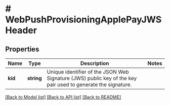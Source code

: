 # # WebPushProvisioningApplePayJWSHeader

## Properties

Name | Type | Description | Notes
------------ | ------------- | ------------- | -------------
**kid** | **string** | Unique identifier of the JSON Web Signature (JWS) public key of the key pair used to generate the signature. |

[[Back to Model list]](../../README.md#models) [[Back to API list]](../../README.md#endpoints) [[Back to README]](../../README.md)
